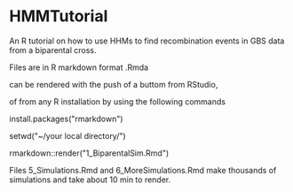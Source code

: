 # HMMTutorial
An R tutorial on how to use HHMs to find recombination events in GBS data
from a biparental cross.

Files are in R markdown format .Rmda

can be rendered with the push of a buttom from RStudio,

of from any R installation by using the following commands

install.packages("rmarkdown")

setwd("~/your local directory/")

rmarkdown::render("1_BiparentalSim.Rmd")

Files 5_Simulations.Rmd and 6_MoreSimulations.Rmd make thousands of simulations and take about 10 min to render.

